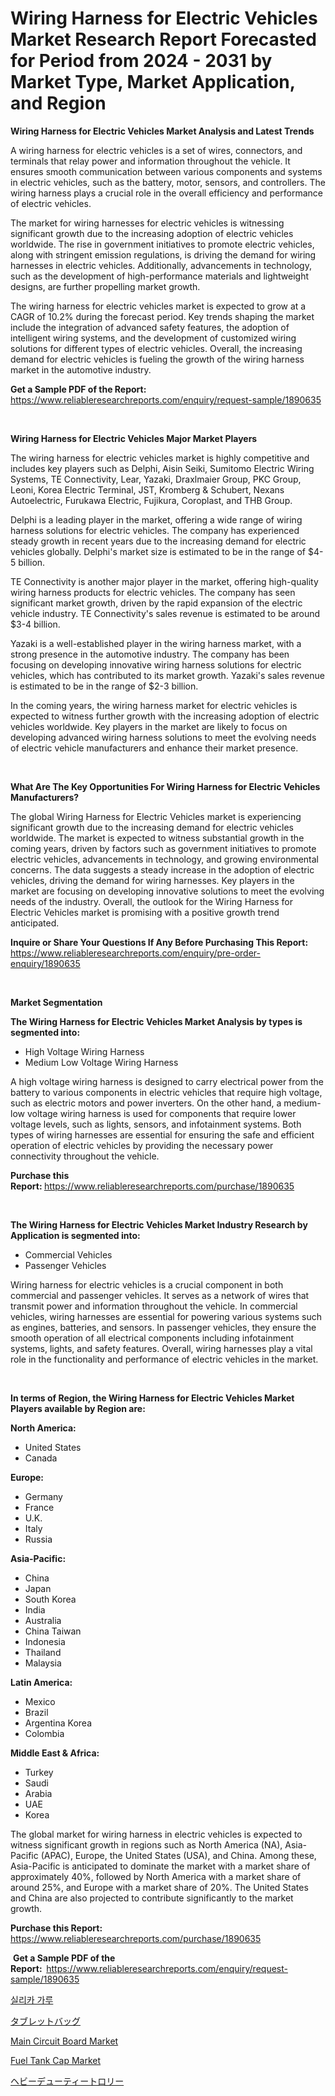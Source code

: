 <p><h1>Wiring Harness for Electric Vehicles Market Research Report Forecasted for Period from 2024 -  2031 by Market Type, Market Application, and Region</h1></p><p><strong>Wiring Harness for Electric Vehicles Market Analysis and Latest Trends</strong></p>
<p><p>A wiring harness for electric vehicles is a set of wires, connectors, and terminals that relay power and information throughout the vehicle. It ensures smooth communication between various components and systems in electric vehicles, such as the battery, motor, sensors, and controllers. The wiring harness plays a crucial role in the overall efficiency and performance of electric vehicles.</p><p>The market for wiring harnesses for electric vehicles is witnessing significant growth due to the increasing adoption of electric vehicles worldwide. The rise in government initiatives to promote electric vehicles, along with stringent emission regulations, is driving the demand for wiring harnesses in electric vehicles. Additionally, advancements in technology, such as the development of high-performance materials and lightweight designs, are further propelling market growth.</p><p>The wiring harness for electric vehicles market is expected to grow at a CAGR of 10.2% during the forecast period. Key trends shaping the market include the integration of advanced safety features, the adoption of intelligent wiring systems, and the development of customized wiring solutions for different types of electric vehicles. Overall, the increasing demand for electric vehicles is fueling the growth of the wiring harness market in the automotive industry.</p></p>
<p><strong>Get a Sample PDF of the Report:&nbsp;</strong> <a href="https://www.reliableresearchreports.com/enquiry/request-sample/1890635">https://www.reliableresearchreports.com/enquiry/request-sample/1890635</a></p>
<p>&nbsp;</p>
<p><strong>Wiring Harness for Electric Vehicles Major Market Players</strong></p>
<p><p>The wiring harness for electric vehicles market is highly competitive and includes key players such as Delphi, Aisin Seiki, Sumitomo Electric Wiring Systems, TE Connectivity, Lear, Yazaki, Draxlmaier Group, PKC Group, Leoni, Korea Electric Terminal, JST, Kromberg & Schubert, Nexans Autoelectric, Furukawa Electric, Fujikura, Coroplast, and THB Group.</p><p>Delphi is a leading player in the market, offering a wide range of wiring harness solutions for electric vehicles. The company has experienced steady growth in recent years due to the increasing demand for electric vehicles globally. Delphi's market size is estimated to be in the range of $4-5 billion.</p><p>TE Connectivity is another major player in the market, offering high-quality wiring harness products for electric vehicles. The company has seen significant market growth, driven by the rapid expansion of the electric vehicle industry. TE Connectivity's sales revenue is estimated to be around $3-4 billion.</p><p>Yazaki is a well-established player in the wiring harness market, with a strong presence in the automotive industry. The company has been focusing on developing innovative wiring harness solutions for electric vehicles, which has contributed to its market growth. Yazaki's sales revenue is estimated to be in the range of $2-3 billion.</p><p>In the coming years, the wiring harness market for electric vehicles is expected to witness further growth with the increasing adoption of electric vehicles worldwide. Key players in the market are likely to focus on developing advanced wiring harness solutions to meet the evolving needs of electric vehicle manufacturers and enhance their market presence.</p></p>
<p>&nbsp;</p>
<p><strong>What Are The Key Opportunities For Wiring Harness for Electric Vehicles Manufacturers?</strong></p>
<p><p>The global Wiring Harness for Electric Vehicles market is experiencing significant growth due to the increasing demand for electric vehicles worldwide. The market is expected to witness substantial growth in the coming years, driven by factors such as government initiatives to promote electric vehicles, advancements in technology, and growing environmental concerns. The data suggests a steady increase in the adoption of electric vehicles, driving the demand for wiring harnesses. Key players in the market are focusing on developing innovative solutions to meet the evolving needs of the industry. Overall, the outlook for the Wiring Harness for Electric Vehicles market is promising with a positive growth trend anticipated.</p></p>
<p><strong>Inquire or Share Your Questions If Any Before Purchasing This Report:</strong> <a href="https://www.reliableresearchreports.com/enquiry/pre-order-enquiry/1890635">https://www.reliableresearchreports.com/enquiry/pre-order-enquiry/1890635</a></p>
<p>&nbsp;</p>
<p><strong>Market Segmentation</strong></p>
<p><strong>The Wiring Harness for Electric Vehicles Market Analysis by types is segmented into:</strong></p>
<p><ul><li>High Voltage Wiring Harness</li><li>Medium Low Voltage Wiring Harness</li></ul></p>
<p><p>A high voltage wiring harness is designed to carry electrical power from the battery to various components in electric vehicles that require high voltage, such as electric motors and power inverters. On the other hand, a medium-low voltage wiring harness is used for components that require lower voltage levels, such as lights, sensors, and infotainment systems. Both types of wiring harnesses are essential for ensuring the safe and efficient operation of electric vehicles by providing the necessary power connectivity throughout the vehicle.</p></p>
<p><strong>Purchase this Report:&nbsp;</strong><a href="https://www.reliableresearchreports.com/purchase/1890635">https://www.reliableresearchreports.com/purchase/1890635</a></p>
<p>&nbsp;</p>
<p><strong>The Wiring Harness for Electric Vehicles Market Industry Research by Application is segmented into:</strong></p>
<p><ul><li>Commercial Vehicles</li><li>Passenger Vehicles</li></ul></p>
<p><p>Wiring harness for electric vehicles is a crucial component in both commercial and passenger vehicles. It serves as a network of wires that transmit power and information throughout the vehicle. In commercial vehicles, wiring harnesses are essential for powering various systems such as engines, batteries, and sensors. In passenger vehicles, they ensure the smooth operation of all electrical components including infotainment systems, lights, and safety features. Overall, wiring harnesses play a vital role in the functionality and performance of electric vehicles in the market.</p></p>
<p>&nbsp;</p>
<p><strong>In terms of Region, the Wiring Harness for Electric Vehicles Market Players available by Region are:</strong></p>
<p>
    <p> <strong> North America: </strong>
        <ul>
            <li>United States</li>
            <li>Canada</li>
        </ul>
        </p> 
    <p> <strong> Europe: </strong>
        <ul>
            <li>Germany</li>
            <li>France</li>
            <li>U.K.</li>
            <li>Italy</li>
            <li>Russia</li>
        </ul>
        </p> 
    <p> <strong> Asia-Pacific: </strong>
        <ul>
            <li>China</li>
            <li>Japan</li>
            <li>South Korea</li>
            <li>India</li>
            <li>Australia</li>
            <li>China Taiwan</li>
            <li>Indonesia</li>
            <li>Thailand</li>
            <li>Malaysia</li>
        </ul>
        </p> 
    <p> <strong> Latin America: </strong>
        <ul>
            <li>Mexico</li>
            <li>Brazil</li>
            <li>Argentina Korea</li>
            <li>Colombia</li>
        </ul>
        </p> 
    <p> <strong> Middle East & Africa: </strong>
        <ul>
            <li>Turkey</li>
            <li>Saudi</li>
            <li>Arabia</li>
            <li>UAE</li>
            <li>Korea</li>
        </ul>
    </p>
    </p>
<p><p>The global market for wiring harness in electric vehicles is expected to witness significant growth in regions such as North America (NA), Asia-Pacific (APAC), Europe, the United States (USA), and China. Among these, Asia-Pacific is anticipated to dominate the market with a market share of approximately 40%, followed by North America with a market share of around 25%, and Europe with a market share of 20%. The United States and China are also projected to contribute significantly to the market growth.</p></p>
<p><strong>Purchase this Report: </strong><a href="https://www.reliableresearchreports.com/purchase/1890635">https://www.reliableresearchreports.com/purchase/1890635</a></p>
<p>&nbsp;<strong>Get a Sample PDF of the Report:&nbsp;&nbsp;</strong><a href="https://www.reliableresearchreports.com/enquiry/request-sample/1890635">https://www.reliableresearchreports.com/enquiry/request-sample/1890635</a></p>
<p><strong></strong></p>
<p><p><a href="https://github.com/vsn7qpua81q/Market-Research-Report-List-1/blob/main/555968611044.md">실리카 가루</a></p><p><a href="https://github.com/adcxff01450218/Market-Research-Report-List-1/blob/main/880139811868.md">タブレットバッグ</a></p><p><a href="https://github.com/Whitneyboyettebo9kiw7yr13/Market-Research-Report-List-1/blob/main/main-circuit-board-market.md">Main Circuit Board Market</a></p><p><a href="https://issuu.com/reportprime-2/docs/fuel-tank-cap-market-size-2030.pptx">Fuel Tank Cap Market</a></p><p><a href="https://github.com/ReyesKohler20231/Market-Research-Report-List-1/blob/main/871417311869.md">ヘビーデューティートロリー</a></p></p>